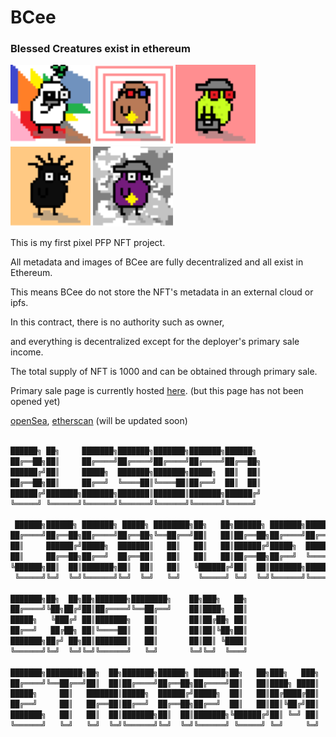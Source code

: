# BCee

### Blessed Creatures exist in ethereum

<a href="https://github.com/95decode/BCee-contract/blob/main/images/00.svg"><img src="https://github.com/95decode/BCee-contract/blob/main/images/00.svg" width="128" height="128"/></a>
<a href="https://github.com/95decode/BCee-contract/blob/main/images/01.svg"><img src="https://github.com/95decode/BCee-contract/blob/main/images/01.svg" width="128" height="128"/></a>
<a href="https://github.com/95decode/BCee-contract/blob/main/images/02.svg"><img src="https://github.com/95decode/BCee-contract/blob/main/images/02.svg" width="128" height="128"/></a>
<a href="https://github.com/95decode/BCee-contract/blob/main/images/03.svg"><img src="https://github.com/95decode/BCee-contract/blob/main/images/03.svg" width="128" height="128"/></a>
<a href="https://github.com/95decode/BCee-contract/blob/main/images/04.svg"><img src="https://github.com/95decode/BCee-contract/blob/main/images/04.svg" width="128" height="128"/></a>

This is my first pixel PFP NFT project.

All metadata and images of BCee are fully decentralized and all exist in Ethereum.

This means BCee do not store the NFT's metadata in an external cloud or ipfs.

In this contract, there is no authority such as owner, 

and everything is decentralized except for the deployer's primary sale income.

The total supply of NFT is 1000 and can be obtained through primary sale.

Primary sale page is currently hosted [here](https://95decode.github.io/BCee/). (but this page has not been opened yet)

[openSea](https://opensea.io/), [etherscan](https://etherscan.io/) (will be updated soon)

``` js

██████╗ ██╗     ███████╗███████╗███████╗███████╗██████╗                   
██╔══██╗██║     ██╔════╝██╔════╝██╔════╝██╔════╝██╔══██╗                  
██████╔╝██║     █████╗  ███████╗███████╗█████╗  ██║  ██║                  
██╔══██╗██║     ██╔══╝  ╚════██║╚════██║██╔══╝  ██║  ██║                  
██████╔╝███████╗███████╗███████║███████║███████╗██████╔╝                  
╚═════╝ ╚══════╝╚══════╝╚══════╝╚══════╝╚══════╝╚═════╝                   
                                                                          
 ██████╗██████╗ ███████╗ █████╗ ████████╗██╗   ██╗██████╗ ███████╗███████╗
██╔════╝██╔══██╗██╔════╝██╔══██╗╚══██╔══╝██║   ██║██╔══██╗██╔════╝██╔════╝
██║     ██████╔╝█████╗  ███████║   ██║   ██║   ██║██████╔╝█████╗  ███████╗
██║     ██╔══██╗██╔══╝  ██╔══██║   ██║   ██║   ██║██╔══██╗██╔══╝  ╚════██║
╚██████╗██║  ██║███████╗██║  ██║   ██║   ╚██████╔╝██║  ██║███████╗███████║
 ╚═════╝╚═╝  ╚═╝╚══════╝╚═╝  ╚═╝   ╚═╝    ╚═════╝ ╚═╝  ╚═╝╚══════╝╚══════╝
                                                                          
███████╗██╗  ██╗██╗███████╗████████╗    ██╗███╗   ██╗                     
██╔════╝╚██╗██╔╝██║██╔════╝╚══██╔══╝    ██║████╗  ██║                     
█████╗   ╚███╔╝ ██║███████╗   ██║       ██║██╔██╗ ██║                     
██╔══╝   ██╔██╗ ██║╚════██║   ██║       ██║██║╚██╗██║                     
███████╗██╔╝ ██╗██║███████║   ██║       ██║██║ ╚████║                     
╚══════╝╚═╝  ╚═╝╚═╝╚══════╝   ╚═╝       ╚═╝╚═╝  ╚═══╝                     
                                                                          
███████╗████████╗██╗  ██╗███████╗██████╗ ███████╗██╗   ██╗███╗   ███╗     
██╔════╝╚══██╔══╝██║  ██║██╔════╝██╔══██╗██╔════╝██║   ██║████╗ ████║     
█████╗     ██║   ███████║█████╗  ██████╔╝█████╗  ██║   ██║██╔████╔██║     
██╔══╝     ██║   ██╔══██║██╔══╝  ██╔══██╗██╔══╝  ██║   ██║██║╚██╔╝██║     
███████╗   ██║   ██║  ██║███████╗██║  ██║███████╗╚██████╔╝██║ ╚═╝ ██║     
╚══════╝   ╚═╝   ╚═╝  ╚═╝╚══════╝╚═╝  ╚═╝╚══════╝ ╚═════╝ ╚═╝     ╚═╝     

```